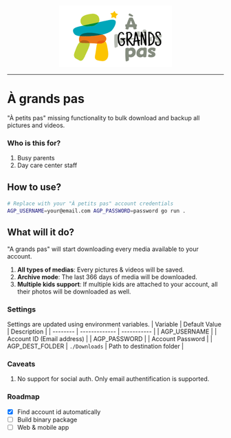 <p align="center">
    <picture>
      <source media="(prefers-color-scheme: dark)" srcset="./logo-AGP.png">
      <img alt="a grands pas logo" src="./logo-AGP.png">
    </picture>
</p>

---

# À grands pas

"À petits pas" missing functionality to bulk download and backup all pictures and videos.

### Who is this for?
1. Busy parents
2. Day care center staff 

## How to use?
```bash
# Replace with your "À petits pas" account credentials
AGP_USERNAME=your@email.com AGP_PASSWORD=password go run .
```

## What will it do?
"A grands pas" will start downloading every media available to your account.
1. **All types of medias**: Every pictures & videos will be saved.
2. **Archive mode**: The last 366 days of media will be downloaded.
3. **Multiple kids support**: If multiple kids are attached to your account, all their photos will be downloaded as well.

### Settings 
Settings are updated using environment variables.
| Variable | Default Value | Description |
| -------- | ------------- | ----------- |
| AGP_USERNAME |  | Account ID (Email address) |
| AGP_PASSWORD |  | Account Password |
| AGP_DEST_FOLDER | `./Downloads` | Path to destination folder |
 

### Caveats
1. No support for social auth. Only email authentification is supported.

### Roadmap
- [x] Find account id automatically
- [ ] Build binary package
- [ ] Web & mobile app
